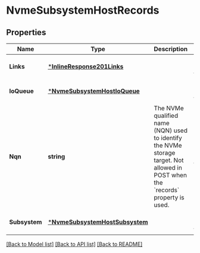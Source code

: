 # NvmeSubsystemHostRecords

## Properties
Name | Type | Description | Notes
------------ | ------------- | ------------- | -------------
**Links** | [***InlineResponse201Links**](inline_response_201__links.md) |  | [optional] [default to null]
**IoQueue** | [***NvmeSubsystemHostIoQueue**](nvme_subsystem_host_io_queue.md) |  | [optional] [default to null]
**Nqn** | **string** | The NVMe qualified name (NQN) used to identify the NVMe storage target. Not allowed in POST when the &#x60;records&#x60; property is used.  | [optional] [default to null]
**Subsystem** | [***NvmeSubsystemHostSubsystem**](nvme_subsystem_host_subsystem.md) |  | [optional] [default to null]

[[Back to Model list]](../README.md#documentation-for-models) [[Back to API list]](../README.md#documentation-for-api-endpoints) [[Back to README]](../README.md)


